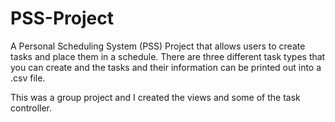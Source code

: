# PSS-Project
A Personal Scheduling System (PSS) Project that allows users to create tasks and place them in a schedule.  There are three different task types that you can create and the tasks and their information can be printed out into a .csv file.  

This was a group project and I created the views and some of the task controller.
